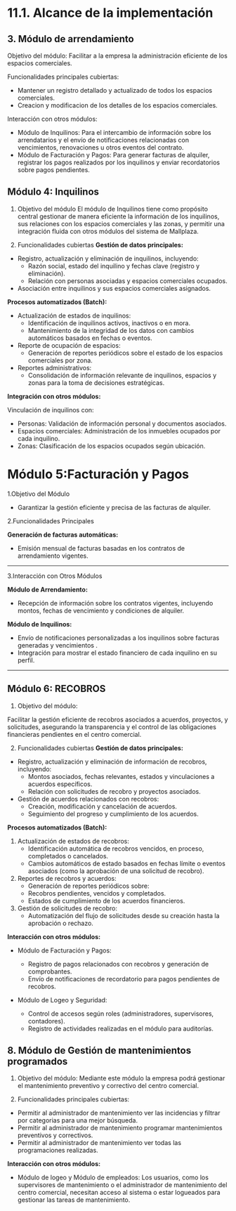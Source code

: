 # 11.1. Alcance de la implementación
## 3. Módulo de arrendamiento
Objetivo del módulo: Facilitar a la empresa la administración eficiente de los espacios comerciales.

Funcionalidades principales cubiertas:
- Mantener un registro detallado y actualizado de todos los espacios comerciales.
- Creacion y modificacion de los detalles de los espacios comerciales.

Interacción con otros módulos:
- Módulo de Inquilinos: Para el intercambio de información sobre los arrendatarios y el envío de notificaciones relacionadas con vencimientos, renovaciones u otros eventos del contrato.
- Módulo de Facturación y Pagos: Para generar facturas de alquiler, registrar los pagos realizados por los inquilinos y enviar recordatorios sobre pagos pendientes.
## Módulo 4: Inquilinos
1. Objetivo del módulo
El módulo de Inquilinos tiene como propósito central gestionar de manera eficiente la información de los inquilinos, sus relaciones con los espacios comerciales y las zonas, y permitir una integración fluida con otros módulos del sistema de Mallplaza.

2. Funcionalidades cubiertas
**Gestión de datos principales:**
- Registro, actualización y eliminación de inquilinos, incluyendo:
  - Razón social, estado del inquilino y fechas clave (registro y eliminación).
  - Relación con personas asociadas y espacios comerciales ocupados.
- Asociación entre inquilinos y sus espacios comerciales asignados.

**Procesos automatizados (Batch):**

- Actualización de estados de inquilinos:
  - Identificación de inquilinos activos, inactivos o en mora.
  - Mantenimiento de la integridad de los datos con cambios automáticos basados en fechas o eventos.
- Reporte de ocupación de espacios:
  - Generación de reportes periódicos sobre el estado de los espacios comerciales por zona.
- Reportes administrativos:
  - Consolidación de información relevante de inquilinos, espacios y zonas para la toma de decisiones estratégicas.

**Integración con otros módulos:**

Vinculación de inquilinos con:
- Personas: Validación de información personal y documentos asociados.
- Espacios comerciales: Administración de los inmuebles ocupados por cada inquilino.
- Zonas: Clasificación de los espacios ocupados según ubicación.


# Módulo 5:Facturación y Pagos

1.Objetivo del Módulo  
- Garantizar la gestión eficiente y precisa de las facturas de alquiler.

2.Funcionalidades Principales

**Generación de facturas automáticas:**  
- Emisión mensual de facturas basadas en los contratos de arrendamiento vigentes.   
---

3.Interacción con Otros Módulos

**Módulo de Arrendamiento:**  
- Recepción de información sobre los contratos vigentes, incluyendo montos, fechas de vencimiento y condiciones de alquiler.   

**Módulo de Inquilinos:**  
- Envío de notificaciones personalizadas a los inquilinos sobre facturas generadas y vencimientos . 
- Integración para mostrar el estado financiero de cada inquilino en su perfil.  

---


## Módulo 6: RECOBROS
1. Objetivo del módulo:

Facilitar la gestión eficiente de recobros asociados a acuerdos, proyectos, y solicitudes, asegurando la transparencia y el control de las obligaciones financieras pendientes en el centro comercial.

2. Funcionalidades cubiertas
**Gestión de datos principales:**
- Registro, actualización y eliminación de información de recobros, incluyendo:
  - Montos asociados, fechas relevantes, estados y vinculaciones a acuerdos específicos.
  - Relación con solicitudes de recobro y proyectos asociados.
- Gestión de acuerdos relacionados con recobros:
  - Creación, modificación y cancelación de acuerdos.
  - Seguimiento del progreso y cumplimiento de los acuerdos.

**Procesos automatizados (Batch):**

1. Actualización de estados de recobros:
    - Identificación automática de recobros vencidos, en proceso, completados o cancelados.
    - Cambios automáticos de estado basados en fechas límite o eventos asociados (como la aprobación de una solicitud de recobro).
2. Reportes de recobros y acuerdos:
    - Generación de reportes periódicos sobre:
     - Recobros pendientes, vencidos y completados.
     - Estados de cumplimiento de los acuerdos financieros.
3. Gestión de solicitudes de recobro:
    - Automatización del flujo de solicitudes desde su creación hasta la aprobación o rechazo.


**Interacción con otros módulos:**

 - Módulo de Facturación y Pagos:
    - Registro de pagos relacionados con recobros y generación de comprobantes.
    - Envío de notificaciones de recordatorio para pagos pendientes de recobros.

 - Módulo de Logeo y Seguridad:
    - Control de accesos según roles (administradores, supervisores, contadores).
    - Registro de actividades realizadas en el módulo para auditorías.

## 8. Módulo de Gestión de mantenimientos programados
1. Objetivo del módulo: Mediante este módulo la empresa podrá gestionar el mantenimiento preventivo y correctivo del centro comercial.

2. Funcionalidades principales cubiertas:
- Permitir al administrador de mantenimiento ver las incidencias y filtrar por categorias para una mejor búsqueda.
- Permitir al administrador de mantenimiento programar mantenimientos preventivos y correctivos.
- Permitir al administrador de mantenimiento ver todas las programaciones realizadas.
  
**Interacción con otros módulos:**
- Módulo de logeo y Módulo de empleados: Los usuarios, como los supervisores de mantenimiento o el administrador de mantenimiento del centro comercial, necesitan acceso al sistema o estar logueados para gestionar las tareas de mantenimiento. 
